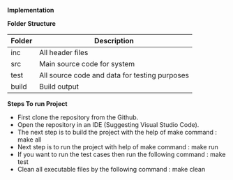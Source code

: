﻿**Implementation**

**Folder Structure**


|Folder|Description|
| - | - |
|inc|All header files|
|src|Main source code for system|
|test|All source code and data for testing purposes|
|build|Build output|









**Steps To run Project** 

- First clone the repository from the Github. 
- Open the repository in an IDE (Suggesting Visual Studio Code). 
- The next step is to build the project with the help of make command : make all 
- Next step is to run the project with help of make command : make run 
- If you want to run the test cases then run the following command : make test 
- Clean all executable files by the following command : make clean
